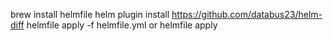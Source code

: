 brew install helmfile
helm plugin install https://github.com/databus23/helm-diff
helmfile apply -f helmfile.yml    or
helmfile apply